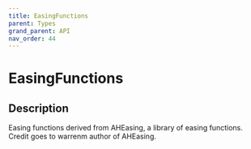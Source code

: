 ```yaml
---
title: EasingFunctions
parent: Types
grand_parent: API
nav_order: 44
---
```


# EasingFunctions

## Description

Easing functions derived from AHEasing, a library of easing functions. Credit goes to warrenm author of AHEasing.
